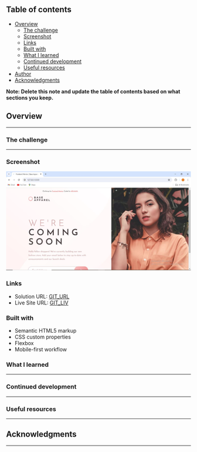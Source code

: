 ## Table of contents

- [Overview](#overview)
  - [The challenge](#the-challenge)
  - [Screenshot](#screenshot)
  - [Links](#links)
  - [Built with](#built-with)
  - [What I learned](#what-i-learned)
  - [Continued development](#continued-development)
  - [Useful resources](#useful-resources)
- [Author](#author)
- [Acknowledgments](#acknowledgments)

**Note: Delete this note and update the table of contents based on what sections you keep.**

## Overview

-------------------------------------

### The challenge

--------------------------------------

### Screenshot

![](./images/ScreenShot_Desjtop.JPG)

### Links

- Solution URL: [GIT_URL](https://github.com/MR-M4N1/Base-Apparel_coming-soon-page.)
- Live Site URL: [GIT_LIV]()


### Built with

- Semantic HTML5 markup
- CSS custom properties
- Flexbox
- Mobile-first workflow


### What I learned

----------------------------------------

### Continued development

------------------------------------------

### Useful resources

------------------------------------------

## Acknowledgments

-------------------------------------------
